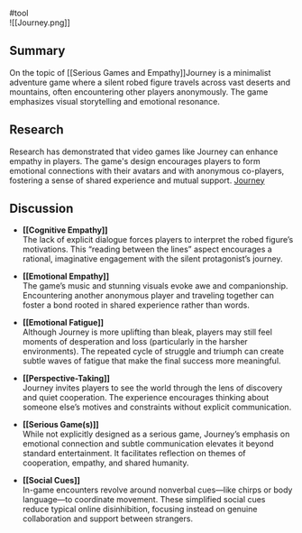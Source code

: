 #tool  
![[Journey.png]]
## Summary

On the topic of [[Serious Games and Empathy]]Journey is a minimalist adventure game where a silent robed figure travels across vast deserts and mountains, often encountering other players anonymously. The game emphasizes visual storytelling and emotional resonance.

## Research

Research has demonstrated that video games like Journey can enhance empathy in players. The game's design encourages players to form emotional connections with their avatars and with anonymous co-players, fostering a sense of shared experience and mutual support. [Journey](https://peacemuseum.wp.st-andrews.ac.uk/2022/06/04/journey-visualising-peace-through-gaming/) 

## Discussion

- **[[Cognitive Empathy]]**  
    The lack of explicit dialogue forces players to interpret the robed figure’s motivations. This “reading between the lines” aspect encourages a rational, imaginative engagement with the silent protagonist’s journey.
    
- **[[Emotional Empathy]]**  
    The game’s music and stunning visuals evoke awe and companionship. Encountering another anonymous player and traveling together can foster a bond rooted in shared experience rather than words.
    
- **[[Emotional Fatigue]]**  
    Although Journey is more uplifting than bleak, players may still feel moments of desperation and loss (particularly in the harsher environments). The repeated cycle of struggle and triumph can create subtle waves of fatigue that make the final success more meaningful.
    
- **[[Perspective-Taking]]**  
    Journey invites players to see the world through the lens of discovery and quiet cooperation. The experience encourages thinking about someone else’s motives and constraints without explicit communication.
    
- **[[Serious Game(s)]]**  
    While not explicitly designed as a serious game, Journey’s emphasis on emotional connection and subtle communication elevates it beyond standard entertainment. It facilitates reflection on themes of cooperation, empathy, and shared humanity.
    
- **[[Social Cues]]**  
    In-game encounters revolve around nonverbal cues—like chirps or body language—to coordinate movement. These simplified social cues reduce typical online disinhibition, focusing instead on genuine collaboration and support between strangers.